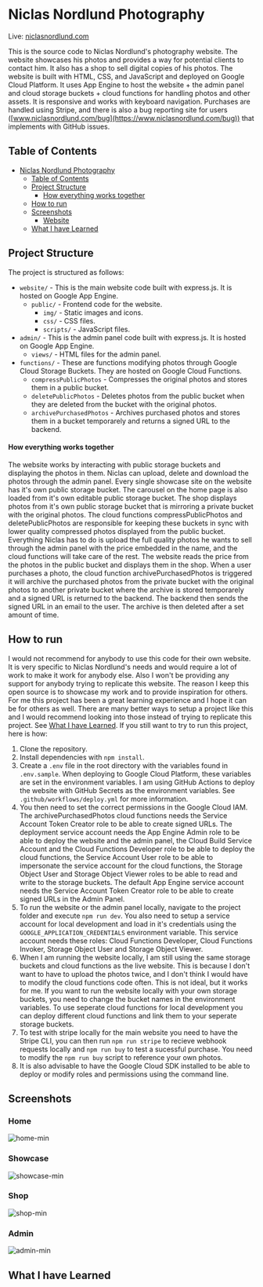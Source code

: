 # Niclas Nordlund Photography

Live: [niclasnordlund.com](https://niclasnordlund.com)

This is the source code to Niclas Nordlund's photography website. The website showcases his photos and provides a way for potential clients to contact him. It also has a shop to sell digital copies of his photos. The website is built with HTML, CSS, and JavaScript and deployed on Google Cloud Platform. It uses App Engine to host the website + the admin panel and cloud storage buckets + cloud functions for handling photos and other assets. It is responsive and works with keyboard navigation. Purchases are handled using Stripe, and there is also a bug reporting site for users ([www.niclasnordlund.com/bug](https://www.niclasnordlund.com/bug)) that implements with GitHub issues.

## Table of Contents

-   [Niclas Nordlund Photography](#niclas-nordlund-photography)
    -   [Table of Contents](#table-of-contents)
    -   [Project Structure](#project-structure)
        -   [How everything works together](#how-everything-works-together)
    -   [How to run](#how-to-run)
    -   [Screenshots](#screenshots)
        -   [Website](#website)
    -   [What I have Learned](#what-i-have-learned)

## Project Structure

The project is structured as follows:

-   `website/` - This is the main website code built with express.js. It is hosted on Google App Engine.
    -   `public/` - Frontend code for the website.
        -   `img/` - Static images and icons.
        -   `css/` - CSS files.
        -   `scripts/` - JavaScript files.
-   `admin/` - This is the admin panel code built with express.js. It is hosted on Google App Engine.
    -   `views/` - HTML files for the admin panel.
-   `functions/` - These are functions modifying photos through Google Cloud Storage Buckets. They are hosted on Google Cloud Functions.
    -   `compressPublicPhotos` - Compresses the original photos and stores them in a public bucket.
    -   `deletePublicPhotos` - Deletes photos from the public bucket when they are deleted from the bucket with the original photos.
    -   `archivePurchasedPhotos` - Archives purchased photos and stores them in a bucket temporarely and returns a signed URL to the backend.

#### How everything works together

The website works by interacting with public storage buckets and displaying the photos in them. Niclas can upload, delete and download the photos through the admin panel. Every single showcase site on the website has it's own public storage bucket. The carousel on the home page is also loaded from it's own editable public storage bucket. The shop displays photos from it's own public storage bucket that is mirroring a private bucket with the original photos. The cloud functions compressPublicPhotos and deletePublicPhotos are responsible for keeping these buckets in sync with lower quality compressed photos displayed from the public bucket. Everything Niclas has to do is upload the full quality photos he wants to sell through the admin panel with the price embedded in the name, and the cloud functions will take care of the rest. The website reads the price from the photos in the public bucket and displays them in the shop. When a user purchases a photo, the cloud function archivePurchasedPhotos is triggered it will archive the purchased photos from the private bucket with the original photos to another private bucket where the archive is stored temporarely and a signed URL is returned to the backend. The backend then sends the signed URL in an email to the user. The archive is then deleted after a set amount of time.

## How to run

I would not recommend for anybody to use this code for their own website. It is very specific to Niclas Nordlund's needs and would require a lot of work to make it work for anybody else. Also I won't be providing any support for anybody trying to replicate this website. The reason I keep this open source is to showcase my work and to provide inspiration for others. For me this project has been a great learning experience and I hope it can be for others as well. There are many better ways to setup a project like this and I would recommend looking into those instead of trying to replicate this project. See [What I have Learned](#what-i-have-learned). If you still want to try to run this project, here is how:

1. Clone the repository.
2. Install dependencies with `npm install`.
3. Create a `.env` file in the root directory with the variables found in `.env.sample`. When deploying to Google Cloud Platform, these variables are set in the environment variables. I am using GitHub Actions to deploy the website with GitHub Secrets as the environment variables. See `.github/workflows/deploy.yml` for more information.
4. You then need to set the correct permissions in the Google Cloud IAM. The archivePurchasedPhotos cloud functions needs the Service Account Token Creator role to be able to create signed URLs. The deployment service account needs the App Engine Admin role to be able to deploy the website and the admin panel, the Cloud Build Service Account and the Cloud Functions Developer role to be able to deploy the cloud functions, the Service Account User role to be able to impersonate the service account for the cloud functions, the Storage Object User and Storage Object Viewer roles to be able to read and write to the storage buckets. The default App Engine service account needs the Service Account Token Creator role to be able to create signed URLs in the Admin Panel.
5. To run the website or the admin panel locally, navigate to the project folder and execute `npm run dev`. You also need to setup a service account for local development and load in it's credentials using the `GOOGLE_APPLICATION_CREDENTIALS` environment variable. This service account needs these roles: Cloud Functions Developer, Cloud Functions Invoker, Storage Object User and Storage Object Viewer.
6. When I am running the website locally, I am still using the same storage buckets and cloud functions as the live website. This is because I don't want to have to upload the photos twice, and I don't think I would have to modify the cloud functions code often. This is not ideal, but it works for me. If you want to run the website locally with your own storage buckets, you need to change the bucket names in the environment variables. To use seperate cloud functions for local development you can deploy different cloud functions and link them to your seperate storage buckets.
7. To test with stripe locally for the main website you need to have the Stripe CLI, you can then run `npm run stripe` to recieve webhook requests locally and `npm run buy` to test a sucessful purchase. You need to modify the `npm run buy` script to reference your own photos.
8. It is also advisable to have the Google Cloud SDK installed to be able to deploy or modify roles and permissions using the command line.

## Screenshots

### Home
![home-min](https://github.com/michaelbrusegard/NiclasNordlundPhotography/assets/56915010/d1e87f4c-ea4c-46db-9112-2100a97acc51)

### Showcase
![showcase-min](https://github.com/michaelbrusegard/NiclasNordlundPhotography/assets/56915010/ac2e174e-e27b-4a32-ab9f-0f27e37f6f80)

### Shop
![shop-min](https://github.com/michaelbrusegard/NiclasNordlundPhotography/assets/56915010/721adb32-92cc-4ec3-b17d-2050f2ef61fe)

### Admin
![admin-min](https://github.com/michaelbrusegard/NiclasNordlundPhotography/assets/56915010/2b2cba26-eb4a-4b1b-9e7b-0c425be689b0)

## What I have Learned
